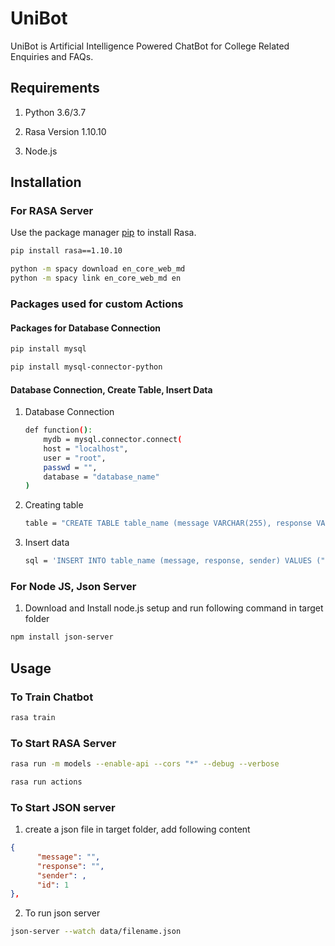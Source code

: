 # UniBot

UniBot is Artificial Intelligence Powered ChatBot for College Related Enquiries and FAQs.

## Requirements

1. Python 3.6/3.7

2. Rasa Version 1.10.10

3. Node.js

## Installation

### For RASA Server

Use the package manager [pip](https://pip.pypa.io/en/stable/) to install Rasa.

```bash
pip install rasa==1.10.10
```

```bash
python -m spacy download en_core_web_md
python -m spacy link en_core_web_md en
```

### Packages used for custom Actions

#### Packages for Database Connection

```bash
pip install mysql
```

```bash
pip install mysql-connector-python
```

#### Database Connection, Create Table, Insert Data

1. Database Connection

	```bash
	def function():
		mydb = mysql.connector.connect(
		host = "localhost",
		user = "root",
		passwd = "",
		database = "database_name"
	)
	```
2. Creating table
	
	```bash
	table = "CREATE TABLE table_name (message VARCHAR(255), response VARCHAR(255), sender FLOAT(30));"
	```

3. Insert data

	```bash
	sql = 'INSERT INTO table_name (message, response, sender) VALUES ("{0}","{1}","{2}");'.format(message, response, sender)
	```

### For Node JS, Json Server
1. Download and Install node.js setup and run following command in target folder  

```bash
npm install json-server
```


## Usage

### To Train Chatbot

```bash
rasa train
```

### To Start RASA Server

```bash
rasa run -m models --enable-api --cors "*" --debug --verbose
```

```bash
rasa run actions
```

### To Start JSON server

1. create a json file in target folder, add following content

```json
{
      "message": "",
      "response": "",
      "sender": ,
      "id": 1
},
```

2. To run json server
```bash
json-server --watch data/filename.json
```
